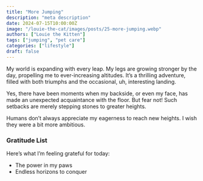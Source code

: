 ```yaml
---
title: "More Jumping"
description: "meta description"
date: 2024-07-15T10:00:00Z
image: "/louie-the-cat/images/posts/25-more-jumping.webp"
authors: ["Louie the Kitten"]
tags: ["jumping", "pet care"]
categories: ["lifestyle"]
draft: false
---
```


My world is expanding with every leap. My legs are growing stronger by the day, propelling me to ever-increasing altitudes. It’s a thrilling adventure, filled with both triumphs and the occasional, uh, interesting landing. 

Yes, there have been moments when my backside, or even my face, has made an unexpected acquaintance with the floor. But fear not! Such setbacks are merely stepping stones to greater heights. 

Humans don’t always appreciate my eagerness to reach new heights. I wish they were a bit more ambitious.

### Gratitude List

Here’s what I’m feeling grateful for today:

* The power in my paws
* Endless horizons to conquer
